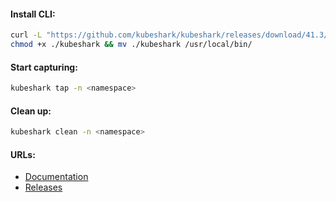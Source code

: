 #### Install CLI:
```bash
curl -L "https://github.com/kubeshark/kubeshark/releases/download/41.3/kubeshark_linux_amd64" -o kubeshark && \
chmod +x ./kubeshark && mv ./kubeshark /usr/local/bin/
```

#### Start capturing:
```bash
kubeshark tap -n <namespace>
```

#### Clean up:
```bash
kubeshark clean -n <namespace>
```

#### URLs:
- [Documentation](https://docs.kubeshark.co/en/introduction)
- [Releases](https://github.com/kubeshark/kubeshark/releases)
